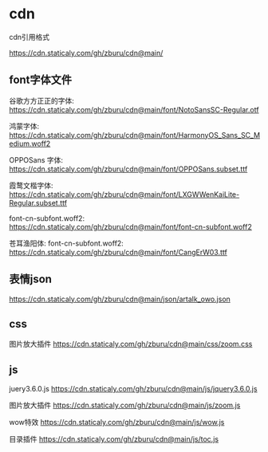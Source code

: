 # cdn

cdn引用格式  

https://cdn.staticaly.com/gh/zburu/cdn@main/


## font字体文件

谷歌方方正正的字体: https://cdn.staticaly.com/gh/zburu/cdn@main/font/NotoSansSC-Regular.otf

鸿蒙字体: https://cdn.staticaly.com/gh/zburu/cdn@main/font/HarmonyOS_Sans_SC_Medium.woff2

OPPOSans 字体: https://cdn.staticaly.com/gh/zburu/cdn@main/font/OPPOSans.subset.ttf

霞鹜文楷字体: https://cdn.staticaly.com/gh/zburu/cdn@main/font/LXGWWenKaiLite-Regular.subset.ttf

font-cn-subfont.woff2: https://cdn.staticaly.com/gh/zburu/cdn@main/font/font-cn-subfont.woff2

苍耳渔阳体:  font-cn-subfont.woff2: https://cdn.staticaly.com/gh/zburu/cdn@main/font/CangErW03.ttf


## 表情json

https://cdn.staticaly.com/gh/zburu/cdn@main/json/artalk_owo.json

## css

图片放大插件 https://cdn.staticaly.com/gh/zburu/cdn@main/css/zoom.css


## js

juery3.6.0.js https://cdn.staticaly.com/gh/zburu/cdn@main/js/jquery3.6.0.js

图片放大插件 https://cdn.staticaly.com/gh/zburu/cdn@main/js/zoom.js

wow特效 https://cdn.staticaly.com/gh/zburu/cdn@main/js/wow.js

目录插件 https://cdn.staticaly.com/gh/zburu/cdn@main/js/toc.js

